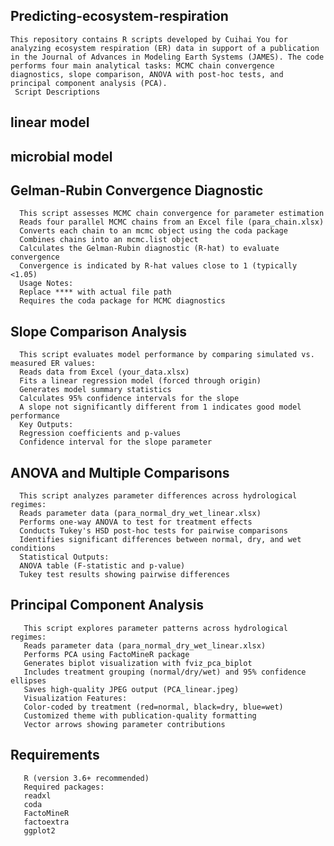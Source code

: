 ## Predicting-ecosystem-respiration
    This repository contains R scripts developed by Cuihai You for analyzing ecosystem respiration (ER) data in support of a publication in the Journal of Advances in Modeling Earth Systems (JAMES). The code performs four main analytical tasks: MCMC chain convergence diagnostics, slope comparison, ANOVA with post-hoc tests, and principal component analysis (PCA).
     Script Descriptions
   ## linear model
   

   ## microbial model

     
   ## Gelman-Rubin Convergence Diagnostic 
      This script assesses MCMC chain convergence for parameter estimation
      Reads four parallel MCMC chains from an Excel file (para_chain.xlsx)
      Converts each chain to an mcmc object using the coda package
      Combines chains into an mcmc.list object
      Calculates the Gelman-Rubin diagnostic (R-hat) to evaluate convergence
      Convergence is indicated by R-hat values close to 1 (typically <1.05)
      Usage Notes: 
      Replace **** with actual file path
      Requires the coda package for MCMC diagnostics

   ## Slope Comparison Analysis 
      This script evaluates model performance by comparing simulated vs. measured ER values:
      Reads data from Excel (your_data.xlsx)
      Fits a linear regression model (forced through origin)
      Generates model summary statistics
      Calculates 95% confidence intervals for the slope
      A slope not significantly different from 1 indicates good model performance
      Key Outputs:
      Regression coefficients and p-values
      Confidence interval for the slope parameter

   ## ANOVA and Multiple Comparisons 
      This script analyzes parameter differences across hydrological regimes:
      Reads parameter data (para_normal_dry_wet_linear.xlsx)
      Performs one-way ANOVA to test for treatment effects
      Conducts Tukey's HSD post-hoc tests for pairwise comparisons
      Identifies significant differences between normal, dry, and wet conditions
      Statistical Outputs:
      ANOVA table (F-statistic and p-value)
      Tukey test results showing pairwise differences

  ## Principal Component Analysis 
       This script explores parameter patterns across hydrological regimes:
       Reads parameter data (para_normal_dry_wet_linear.xlsx)
       Performs PCA using FactoMineR package
       Generates biplot visualization with fviz_pca_biplot
       Includes treatment grouping (normal/dry/wet) and 95% confidence ellipses
       Saves high-quality JPEG output (PCA_linear.jpeg)
       Visualization Features:
       Color-coded by treatment (red=normal, black=dry, blue=wet)
       Customized theme with publication-quality formatting
       Vector arrows showing parameter contributions
   ## Requirements
       R (version 3.6+ recommended)
       Required packages:
       readxl
       coda
       FactoMineR
       factoextra
       ggplot2



